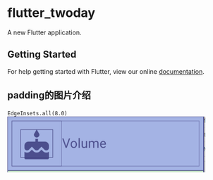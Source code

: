 # flutter_twoday

A new Flutter application.

## Getting Started

For help getting started with Flutter, view our online
[documentation](https://flutter.io/).

## padding的图片介绍
`EdgeInsets.all(8.0)`
![padding_all](./images/padding_all.png)
